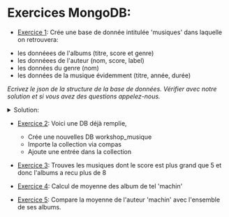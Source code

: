 # Exercices MongoDB:

*  <u>Exercice 1</u>: Crée une base de donnée intitulée 'musiques' dans laquelle on retrouvera:

- les donnéees de l'albums (titre, score et genre)
- les donnéees de l'auteur (nom, score, label)
- les données du genre (nom)
- les données de la musique évidemment (titre, année, durée)

*Ecrivez le json de la structure de la base de données. Vérifier avec notre solution et si vous avez des questions appelez-nous.*

<details>
<summary>Solution:</summary>

```json
{ 
  "titre" : "Wow",
  "année" : "2011",
  "durée" : "3 : 40",
  "genre" : 
    [ 
      { 
		"nom" : "Pop"
	  }, 
      { 
		"nom" : "Rock" 
	  }
    ],
  "auteurs":
    [ 
      {
        "nom": "Michel",
        "score": 5,
		"label": "Epitaph Records"
      },
      {
        "nom":"Bob",
        "score": 6,
		"label": "SoloLearn"
      }
    ],
  "albums":
    [
		{
		  "titre" : "Super Album",
		  "score" : 5,
		  "genre" : ["Metalcore"]
		}
	]
}
```
</details>

* <u>Exercice 2</u>: Voici une DB déjà remplie, 
 
  * Crée une nouvelles DB workshop_musique 
  * Importe la collection via compas 
  * Ajoute une entrée dans la collection 
 
 
* <u>Exercice 3</u>: Trouves les musiques dont le score est plus grand que 5 et donc l'albums a recu plus de 8

* <u>Exercice 4</u>: Calcul de moyenne des album de tel 'machin'

* <u>Exercice 5</u>: Compare la moyenne de l'auteur 'machin' avec l'ensemble de ses albums. 